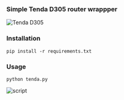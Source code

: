 ### Simple Tenda D305 router wrappper

![Tenda D305](https://www.planet-tvsat.com/boutique/2168-large_default/tenda-d305.jpg)

### Installation

`pip install -r requirements.txt`

### Usage

`python tenda.py`

![script](https://i.imgur.com/qhGOHfI.png)